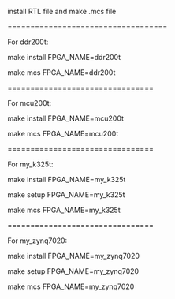 install RTL file and make .mcs file

===================================


For ddr200t:

make install  FPGA_NAME=ddr200t 

make mcs      FPGA_NAME=ddr200t 

================================


For mcu200t:

make install  FPGA_NAME=mcu200t 

make mcs      FPGA_NAME=mcu200t 

================================


For my_k325t:

make install  FPGA_NAME=my_k325t

make setup    FPGA_NAME=my_k325t

make mcs      FPGA_NAME=my_k325t

================================


For my_zynq7020:

make install  FPGA_NAME=my_zynq7020

make setup    FPGA_NAME=my_zynq7020

make mcs      FPGA_NAME=my_zynq7020
